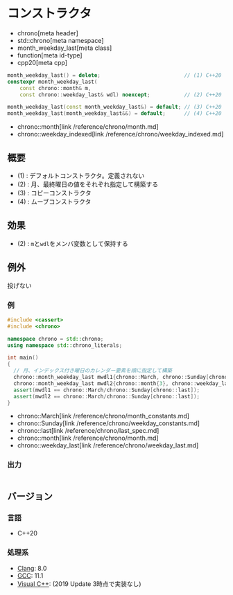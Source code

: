 # コンストラクタ
* chrono[meta header]
* std::chrono[meta namespace]
* month_weekday_last[meta class]
* function[meta id-type]
* cpp20[meta cpp]

```cpp
month_weekday_last() = delete;                           // (1) C++20
constexpr month_weekday_last(
    const chrono::month& m,
    const chrono::weekday_last& wdl) noexcept;           // (2) C++20

month_weekday_last(const month_weekday_last&) = default; // (3) C++20
month_weekday_last(month_weekday_last&&) = default;      // (4) C++20
```
* chrono::month[link /reference/chrono/month.md]
* chrono::weekday_indexed[link /reference/chrono/weekday_indexed.md]

## 概要
- (1) : デフォルトコンストラクタ。定義されない
- (2) : 月、最終曜日の値をそれぞれ指定して構築する
- (3) : コピーコンストラクタ
- (4) : ムーブコンストラクタ


## 効果
- (2) : `m`と`wdl`をメンバ変数として保持する


## 例外
投げない


### 例
```cpp example
#include <cassert>
#include <chrono>

namespace chrono = std::chrono;
using namespace std::chrono_literals;

int main()
{
  // 月、インデックス付き曜日のカレンダー要素を順に指定して構築
  chrono::month_weekday_last mwdl1{chrono::March, chrono::Sunday[chrono::last]};
  chrono::month_weekday_last mwdl2{chrono::month{3}, chrono::weekday_last{chrono::Sunday}};
  assert(mwdl1 == chrono::March/chrono::Sunday[chrono::last]);
  assert(mwdl2 == chrono::March/chrono::Sunday[chrono::last]);
}
```
* chrono::March[link /reference/chrono/month_constants.md]
* chrono::Sunday[link /reference/chrono/weekday_constants.md]
* chrono::last[link /reference/chrono/last_spec.md]
* chrono::month[link /reference/chrono/month.md]
* chrono::weekday_last[link /reference/chrono/weekday_last.md]

### 出力
```
```

## バージョン
### 言語
- C++20

### 処理系
- [Clang](/implementation.md#clang): 8.0
- [GCC](/implementation.md#gcc): 11.1
- [Visual C++](/implementation.md#visual_cpp): (2019 Update 3時点で実装なし)
